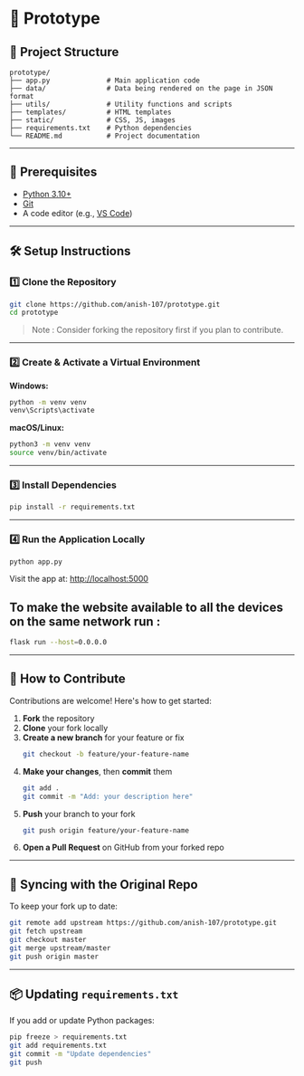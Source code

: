 # 🚀 Prototype

## 📁 Project Structure

```
prototype/
├── app.py              # Main application code
├── data/               # Data being rendered on the page in JSON format
├── utils/              # Utility functions and scripts
├── templates/          # HTML templates
├── static/             # CSS, JS, images
├── requirements.txt    # Python dependencies
└── README.md           # Project documentation
```

---

## 🔧 Prerequisites

- [Python 3.10+](https://www.python.org/downloads/)
- [Git](https://git-scm.com/)
- A code editor (e.g., [VS Code](https://code.visualstudio.com/))

---

## 🛠️ Setup Instructions

### 1️⃣ Clone the Repository

```bash
git clone https://github.com/anish-107/prototype.git
cd prototype
```

> Note : Consider forking the repository first if you plan to contribute.

---

### 2️⃣ Create & Activate a Virtual Environment

**Windows:**
```bash
python -m venv venv
venv\Scripts\activate
```

**macOS/Linux:**
```bash
python3 -m venv venv
source venv/bin/activate
```

---

### 3️⃣ Install Dependencies

```bash
pip install -r requirements.txt
```

---

### 4️⃣ Run the Application Locally

```bash
python app.py
```

Visit the app at: [http://localhost:5000](http://localhost:5000)

## To make the website available to all the devices on the same network run :
```bash
flask run --host=0.0.0.0
```

---

## 🤝 How to Contribute

Contributions are welcome! Here's how to get started:

1. **Fork** the repository
2. **Clone** your fork locally
3. **Create a new branch** for your feature or fix  
   ```bash
   git checkout -b feature/your-feature-name
   ```
4. **Make your changes**, then **commit** them  
   ```bash
   git add .
   git commit -m "Add: your description here"
   ```
5. **Push** your branch to your fork  
   ```bash
   git push origin feature/your-feature-name
   ```
6. **Open a Pull Request** on GitHub from your forked repo

---

## 🔄 Syncing with the Original Repo

To keep your fork up to date:

```bash
git remote add upstream https://github.com/anish-107/prototype.git
git fetch upstream
git checkout master
git merge upstream/master
git push origin master
```

---

## 📦 Updating `requirements.txt`

If you add or update Python packages:

```bash
pip freeze > requirements.txt
git add requirements.txt
git commit -m "Update dependencies"
git push
```
